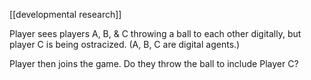 [[developmental research]]

Player sees players A, B, & C throwing a ball to each other digitally, but player C is being ostracized. (A, B, C are digital agents.)

Player then joins the game. Do they throw the ball to include Player C?
